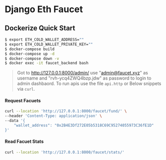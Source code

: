 # Django Eth Faucet

## Dockerize Quick Start

```bash
$ export ETH_COLD_WALLET_ADDRESS=""
$ export ETH_COLD_WALLET_PRIVATE_KEY=""
$ docker-compose build
$ docker-compose up -d
$ docker-compose down -v
$ docker exec -it faucet_backend bash
```

> Got to http://127.0.0.1:8000/admin/ use "admin@faucet.xyz" as username and "rvh-ycq4ZWQ4bzp.jdw" as password to login to admin dashbaord.
> To run apis use the file `api.http` or Below snippets via `curl`.

#### Request Facuets
```bash
curl --location 'http://127.0.0.1:8000/faucet/fund/' \
--header 'Content-Type: application/json' \
--data '{
    "wallet_address": "0x2B4E3Df272E05b5318C69C95274055973C36fE1D"
}'
```

#### Read Facuet Stats
```bash
curl --location 'http://127.0.0.1:8000/faucet/stats/'
```